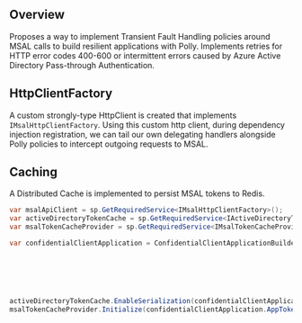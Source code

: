 ## Overview
Proposes a way to implement Transient Fault Handling policies around MSAL calls to build resilient applications with Polly.
Implements retries for HTTP error codes 400-600 or intermittent errors caused by Azure Active Directory Pass-through Authentication.

## HttpClientFactory
A custom strongly-type HttpClient is created that implements `IMsalHttpClientFactory`.
Using this custom http client, during dependency injection registration, we can tail our own delegating handlers alongside Polly policies to intercept outgoing requests to MSAL.

## Caching
A Distributed Cache is implemented to persist MSAL tokens to Redis.

```csharp
var msalApiClient = sp.GetRequiredService<IMsalHttpClientFactory>();
var activeDirectoryTokenCache = sp.GetRequiredService<IActiveDirectoryTokenCache>();
var msalTokenCacheProvider = sp.GetRequiredService<IMsalTokenCacheProvider>();

var confidentialClientApplication = ConfidentialClientApplicationBuilder.Create(ClientId)
                                                                        .WithTenantId(TenantId)
                                                                        .WithAuthority(Authority)
                                                                        .WithClientSecret(ClientSecret)
                                                                        .WithHttpClientFactory(msalApiClient)
                                                                        .Build();

activeDirectoryTokenCache.EnableSerialization(confidentialClientApplication.AppTokenCache);
msalTokenCacheProvider.Initialize(confidentialClientApplication.AppTokenCache);
```
